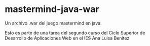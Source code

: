 # mastermind-java-war
Un archivo .war del juego mastermind en java.

Esto es parte de una tarea del segundo curso del Ciclo Superior de Desarrollo de Aplicaciones Web en el IES Ana Luisa Benítez
